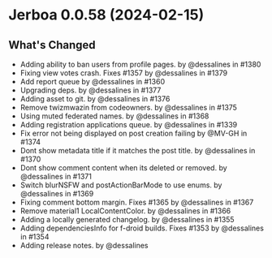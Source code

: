 # Jerboa 0.0.58 (2024-02-15)

## What's Changed

- Adding ability to ban users from profile pages. by @dessalines in #1380
- Fixing view votes crash. Fixes #1357 by @dessalines in #1379
- Add report queue by @dessalines in #1360
- Upgrading deps. by @dessalines in #1377
- Adding asset to git. by @dessalines in #1376
- Remove twizmwazin from codeowners. by @dessalines in #1375
- Using muted federated names. by @dessalines in #1368
- Adding registration applications queue. by @dessalines in #1339
- Fix error not being displayed on post creation failing by @MV-GH in #1374
- Dont show metadata title if it matches the post title. by @dessalines in #1370
- Dont show comment content when its deleted or removed. by @dessalines in #1371
- Switch blurNSFW and postActionBarMode to use enums. by @dessalines in #1369
- Fixing comment bottom margin. Fixes #1365 by @dessalines in #1367
- Remove material1 LocalContentColor. by @dessalines in #1366
- Adding a locally generated changelog. by @dessalines in #1355
- Adding dependenciesInfo for f-droid builds. Fixes #1353 by @dessalines in #1354
- Adding release notes. by @dessalines

<!-- generated by git-cliff -->
